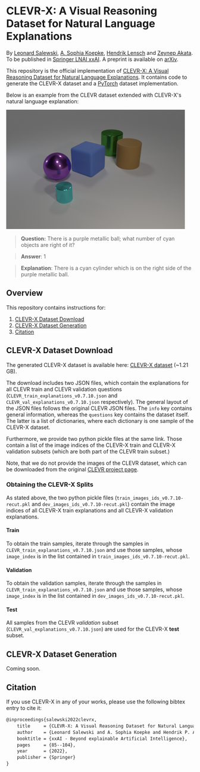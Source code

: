 # CLEVR-X: A Visual Reasoning Dataset for Natural Language Explanations

By <a href='https://www.eml-unitue.de/people/leonard-salewski'>Leonard Salewski</a>, <a href='https://www.eml-unitue.de/people/almut-sophia-koepke'>A. Sophia Koepke</a>, <a href='https://uni-tuebingen.de/fakultaeten/mathematisch-naturwissenschaftliche-fakultaet/fachbereiche/informatik/lehrstuehle/computergrafik/lehrstuhl/mitarbeiter/prof-dr-ing-hendrik-lensch/'>Hendrik Lensch</a> and <a href='https://www.eml-unitue.de/people/zeynep-akata'>Zeynep Akata</a>.
To be published in [Springer LNAI xxAI](https://human-centered.ai/springer-lnai-xxai/). A preprint is available on [arXiv](https://arxiv.org/abs/2204.02380).

<!-- >📋 Optional: include a link to demos, blog posts and tutorials -->

This repository is the official implementation of [CLEVR-X: A Visual Reasoning Dataset for Natural Language Explanations](todo). It contains code to generate the CLEVR-X dataset and a [PyTorch](https://pytorch.org/) dataset implementation.

Below is an example from the CLEVR dataset extended with CLEVR-X's natural language explanation:

![A synthetically rendered image of a small cyan metallic cylinder, a large purple metallic sphere, a large blue matte cube, a large brown matte cylinder and a large green metallic cylinder (from front to back) on an infinite flat matte gray surface.](images/CLEVR_val_005182.png)
> **Question:** There is a purple metallic ball; what number of cyan objects are right of it?

> **Answer**: 1

> **Explanation**: There is a cyan cylinder which is on the right side of the purple metallic ball.

## Overview

This repository contains instructions for:

1. [CLEVR-X Dataset Download](#CLEVR-X-Dataset-Download)
2. [CLEVR-X Dataset Generation](#CLEVR-X-Dataset-Generation)
3. [Citation](#Citation)

## CLEVR-X Dataset Download

The generated CLEVR-X dataset is available here: [CLEVR-X dataset](https://www.dropbox.com/sh/qe1wfahldk3pd7l/AADnsGTUInU5-eLCjyor0Iapa?dl=0) (~1.21 GB).

The download includes two JSON files, which contain the explanations for all CLEVR train and CLEVR validation questions (`CLEVR_train_explanations_v0.7.10.json` and  `CLEVR_val_explanations_v0.7.10.json` respectively).
The general layout of the JSON files follows the original CLEVR JSON files. The `info` key contains general information, whereas the `questions` key contains the dataset itself. The latter is a list of dictionaries, where each dictionary is one sample of the CLEVR-X dataset.

Furthermore, we provide two python pickle files at the same link. Those contain a list of the image indices of the CLEVR-X train and CLEVR-X validation subsets (which are both part of the CLEVR train subset.)

Note, that we do not provide the images of the CLEVR dataset, which can be downloaded from the original [CLEVR project page](https://cs.stanford.edu/people/jcjohns/clevr/).

### Obtaining the CLEVR-X Splits

As stated above, the two python pickle files (`train_images_ids_v0.7.10-recut.pkl` and `dev_images_ids_v0.7.10-recut.pkl`) contain the image indices of all CLEVR-X train explanations and all CLEVR-X validation explanations.

#### Train

To obtain the train samples, iterate through the samples in `CLEVR_train_explanations_v0.7.10.json` and use those samples, whose `image_index` is in the list contained in `train_images_ids_v0.7.10-recut.pkl`.

#### Validation

To obtain the validation samples, iterate through the samples in `CLEVR_train_explanations_v0.7.10.json` and use those samples, whose `image_index` is in the list contained in `dev_images_ids_v0.7.10-recut.pkl`.

#### Test

All samples from the CLEVR _validation_ subset (`CLEVR_val_explanations_v0.7.10.json`) are used for the CLEVR-X **test** subset.

## CLEVR-X Dataset Generation

Coming soon.

## Citation

If you use CLEVR-X in any of your works, please use the following bibtex entry to cite it:

```tex
@inproceedings{salewski2022clevrx,
    title     = {CLEVR-X: A Visual Reasoning Dataset for Natural Language Explanations},
    author    = {Leonard Salewski and A. Sophia Koepke and Hendrik P. A. Lensch and Zeynep Akata},
    booktitle = {xxAI - Beyond explainable Artificial Intelligence},
    pages     = {85--104},
    year      = {2022},
    publisher = {Springer}
}
```
